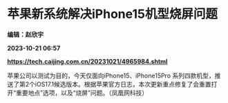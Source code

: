 # 苹果新系统解决iPhone15机型烧屏问题
**编辑：赵欣宇**

**2023-10-21 06:57**

**https://tech.caijing.com.cn/20231021/4965984.shtml**

苹果公司以测试为目的，今天仅面向iPhone15、iPhone15Pro 系列四款机型，推送了第2个iOS17.1候选版本。根据苹果官方日志，本次更新重点修复了会重置打开“重要地点”选项，以及“烧屏”问题。（凤凰网科技）